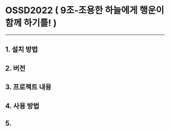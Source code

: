 # OSSD2022  (	9조-조용한 하늘에게 행운이 함께 하기를! )
--------------------
## 1. 설치 방법  

## 2. 버전  

## 3. 프로젝트 내용

## 4. 사용 방법

## 5. 
